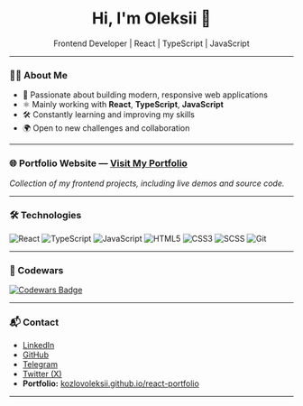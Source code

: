 
<h1 align="center">Hi, I'm Oleksii 👋</h1>

<p align="center">
Frontend Developer | React | TypeScript | JavaScript
</p>

---

### 👨‍💻 About Me

- 🎯 Passionate about building modern, responsive web applications
- ⚛️ Mainly working with **React**, **TypeScript**, **JavaScript**
- 🛠️ Constantly learning and improving my skills
- 🌍 Open to new challenges and collaboration

---

### 🌐 Portfolio Website — [Visit My Portfolio](https://kozlovoleksii.github.io/react-portfolio/)  

*Collection of my frontend projects, including live demos and source code.*  

---

### 🛠️ Technologies

![React](https://img.shields.io/badge/-React-61DAFB?style=flat-square&logo=react&logoColor=white)
![TypeScript](https://img.shields.io/badge/-TypeScript-007acc?style=flat-square&logo=typescript&logoColor=white)
![JavaScript](https://img.shields.io/badge/-JavaScript-F7DF1E?style=flat-square&logo=javascript&logoColor=black)
![HTML5](https://img.shields.io/badge/-HTML5-E34F26?style=flat-square&logo=html5&logoColor=white)
![CSS3](https://img.shields.io/badge/-CSS3-1572B6?style=flat-square&logo=css3&logoColor=white)
![SCSS](https://img.shields.io/badge/-SCSS-cc6699?style=flat-square&logo=sass&logoColor=white)
![Git](https://img.shields.io/badge/-Git-F05032?style=flat-square&logo=git&logoColor=white)

---

### 🧩 Codewars

[![Codewars Badge](https://www.codewars.com/users/oleksiikozlov/badges/large)](https://www.codewars.com/users/oleksiikozlov)  

---

### 📬 Contact

- [LinkedIn](https://www.linkedin.com/in/oleksii-kozlov-745a18313/)
- [GitHub](https://github.com/kozlovoleksii)
- [Telegram](https://t.me/user_o_o)
- [Twitter (X)](https://x.com/oleksii_kozlov)
- **Portfolio:** [kozlovoleksii.github.io/react-portfolio](https://kozlovoleksii.github.io/react-portfolio)

---
